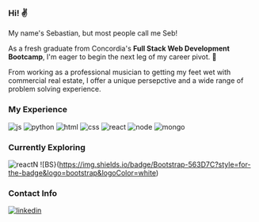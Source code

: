 ### Hi! :v: 

My name's Sebastian, but most people call me Seb!

As a fresh graduate from Concordia's **Full Stack Web Development Bootcamp**, I'm eager to begin the next leg of my career pivot. :flight_departure:

From working as a professional musician to getting my feet wet with commercial real estate, I offer a unique persepctive and a wide range of problem solving experience. 

### My Experience

![js](https://img.shields.io/badge/JavaScript-F7DF1E?style=for-the-badge&logo=javascript&logoColor=black) ![python](https://img.shields.io/badge/Python-3776AB?style=for-the-badge&logo=python&logoColor=white) ![html](https://img.shields.io/badge/HTML5-E34F26?style=for-the-badge&logo=html5&logoColor=white) ![css](https://img.shields.io/badge/CSS3-1572B6?style=for-the-badge&logo=css3&logoColor=white) ![react](https://img.shields.io/badge/React-20232A?style=for-the-badge&logo=react&logoColor=61DAFB ) ![node](https://img.shields.io/badge/Node.js-43853D?style=for-the-badge&logo=node.js&logoColor=white)   ![mongo](https://img.shields.io/badge/MongoDB-4EA94B?style=for-the-badge&logo=mongodb&logoColor=white) 

### Currently Exploring 

![reactN](https://img.shields.io/badge/React_Native-20232A?style=for-the-badge&logo=react&logoColor=61DAFB) ![BS}(https://img.shields.io/badge/Bootstrap-563D7C?style=for-the-badge&logo=bootstrap&logoColor=white)


### Contact Info

[![linkedin](https://img.shields.io/badge/LinkedIn-0077B5?style=for-the-badge&logo=linkedin&logoColor=white)](https://www.linkedin.com/in/sebastian-balk-forcione/)
